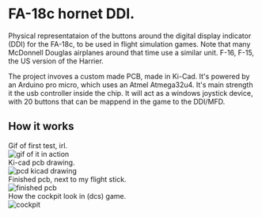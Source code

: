 # FA-18c hornet DDI.
Physical representataion of the buttons around the digital display indicator (DDI) for the FA-18c, to be used in flight simulation games. Note that many McDonnell Douglas airplanes around that time use a similar unit. F-16, F-15, the US version of the Harrier.  
  
The project invoves a custom made PCB, made in Ki-Cad. It's powered by an Arduino pro micro, which uses an Atmel Atmega32u4. It's main strength it the usb controller inside the chip. It will act as a windows joystick device, with 20 buttons that can be mappend in the game to the DDI/MFD.

## How it works
Gif of first test, irl.  
![gif of it in action](https://github.com/dumheter/fa-18c-ddi/blob/main/inaction.gif)  
Ki-cad pcb drawing.  
![pcd kicad drawing](https://github.com/dumheter/fa-18c-ddi/blob/main/pcb_kicad.png)  
Finished pcb, next to my flight stick.  
![finished pcb](https://github.com/dumheter/fa-18c-ddi/blob/main/pcb_irl.jpg)  
How the cockpit look in (dcs) game.  
![cockpit](https://github.com/dumheter/fa-18c-ddi/blob/main/cockpit.jpg)
